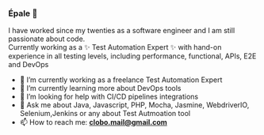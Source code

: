 ### Épale 👋


I have worked since my twenties as a software engineer and I am still passionate about code.<br/>
Currently working as a ✨ Test Automation Expert ✨ with hand-on experience in all testing levels, including performance, functional, APIs, E2E and DevOps 

- 🔭 I’m currently working as a freelance Test Automation Expert
- 🌱 I’m currently learning more about DevOps tools
- 🤔 I’m looking for help with CI/CD pipelines integrations
- 💬 Ask me about Java, Javascript, PHP, Mocha, Jasmine, WebdriverIO, Selenium,Jenkins or any about Test Autmoation tool
- 📫 How to reach me: **clobo.mail@gmail.com**

